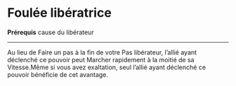 # Foulée libératrice

<p><strong>Prérequis</strong> cause du libérateur</p>
<hr>
<p>Au lieu de Faire un pas à la fin de votre Pas libérateur, l’allié ayant déclenché ce pouvoir peut Marcher rapidement à la moitié de sa Vitesse.Même si vous avez exaltation, seul l’allié ayant déclenché ce pouvoir bénéficie de cet avantage.</p>